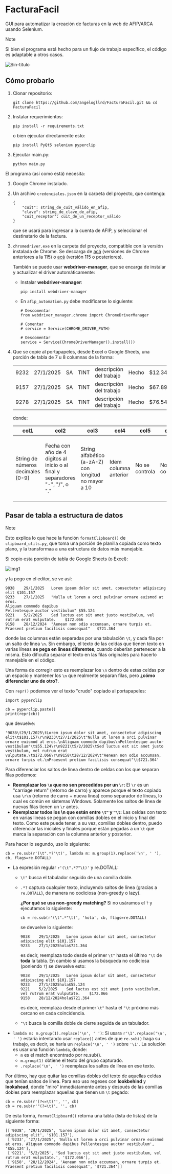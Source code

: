 # FacturaFacil
GUI para automatizar la creación de facturas en la web de AFIP/ARCA usando Selenium.

> [!NOTE]
> Si bien el programa está hecho para un flujo de trabajo específico, el código es adaptable a otros casos.

![Sin-título](https://github.com/user-attachments/assets/04dc84de-2c83-4bb1-93ac-7a3fb56dea10)

## Cómo probarlo

1. Clonar repositorio: 
    
    ```
    git clone https://github.com/angelogllrd/FacturaFacil.git && cd FacturaFacil
    ```

2. Instalar requerimientos: 

    ```
    pip install -r requirements.txt
    ```

    o bien ejecutar directamente esto:

    ```
    pip install PyQt5 selenium pyperclip
    ```
3. Ejecutar main.py:
    ```
    python main.py
    ```
El programa (así como está) necesita:
1. Google Chrome instalado.

2. Un archivo `credenciales.json` en la carpeta del proyecto, que contenga:
    ```
    {
        "cuit": string_de_cuit_válido_en_afip,
        "clave": string_de_clave_de_afip,
        "cuit_receptor": cuit_de_un_receptor_válido
    }
    ```
    que se usará para ingresar a la cuenta de AFIP, y seleccionar el destinatario de la factura.

3. `chromedriver.exe` en la carpeta del proyecto, compatible con la versión instalada de Chrome. Se descarga de [acá](https://developer.chrome.com/docs/chromedriver/downloads) (versiones de Chrome anteriores a la 115) o [acá](https://googlechromelabs.github.io/chrome-for-testing/#stable) (versión 115 o posteriores). 

    También se puede usar **webdriver-manager**, que se encarga de instalar y actualizar el driver automáticamente:
    
    * Instalar **webdriver-manager**:
        
        ```
        pip install webdriver-manager
        ```
    * En `afip_automation.py` debe modificarse lo siguiente:

        ```
        # Descomentar
        from webdriver_manager.chrome import ChromeDriverManager

        # Comentar
        # service = Service(CHROME_DRIVER_PATH)

        # Descomentar
	    service = Service(ChromeDriverManager().install())
        ```
    
4. Que se copie al portapapeles, desde Excel o Google Sheets, una porción de tabla de 7 u 8 columnas de la forma:
   
    <table>
      <tr><td>9232</td><td>27/1/2025</td><td>SA</td><td>TINT</td><td>descripción del trabajo</td><td>Hecho</td><td>$12.345</td><td>$20.500</td></tr>
      <tr><td>9157</td><td>27/1/2025</td><td>SA</td><td>TINT</td><td>descripción del trabajo</td><td>Hecho</td><td>$67.898</td><td>$392.200</td></tr>
      <tr><td>9278</td><td>27/1/2025</td><td>SA</td><td>TINT</td><td>descripción del trabajo</td><td>Hecho</td><td>$76.543</td><td>$33.3428</td></tr>
    </table>

    donde:
   
    |col1|col2|col3|col4|col5|col6|col7|col8|
    |---|---|---|---|---|---|---|---|
    |String de números decimales (0-9)| Fecha con año de 4 digitos al inicio o al final y separadores "-", "/", o "." | String alfabético (a-zA-Z) con longitud no mayor a 10 | Idem columna anterior | No se controla | No se controla | String de dinero sin "$" ni "." con números decimales (0-9) y como máximo una "," | (OPCIONAL) Idem columna anterior

## Pasar de tabla a estructura de datos

> [!NOTE]
> Esto explica lo que hace la función `formatClipboard()` de `clipboard_utils.py`, que toma una porción de planilla copiada como texto plano, y la transformaa a una estructura de datos más manejable.

Si copio esta porción de tabla de Google Sheets (o Excel):

![img1](https://github.com/user-attachments/assets/aa1d496b-0d68-4289-bbfa-02b342522f00)

y la pego en el editor, se ve así:

```
9038	29/1/2025	Lorem ipsum dolor sit amet, consectetur adipiscing elit	$101.157
9233	27/1/2025	"Nulla ut lorem a orci pulvinar ornare euismod at eros.
Aliquam commodo dapibus
Pellentesque auctor vestibulum"	$55.124
9221	5/2/2025	Sed luctus est sit amet justo vestibulum, vel rutrum erat vulputate.	$172.066
9158	28/12/2024	"Aenean non odio accumsan, ornare turpis et.
Praesent pretium facilisis consequat"	$721.364
```

donde las columnas están separadas por una tabulación `\t`, y cada fila por un salto de línea `\n`. Sin embargo, el texto de las celdas que tienen texto en varias líneas **se pega en líneas diferentes**, cuando deberían pertenecer a la misma. Esto dificulta separar el texto en las filas originales para hacerlo manejable en el código.

Una forma de corregir esto es reemplazar los `\n` dentro de estas celdas por un espacio y mantener los `\n` que realmente separan filas, pero **¿cómo diferenciar uno de otro?**. 

Con `repr()` podemos ver el texto "crudo" copiado al portapapeles:

```
import pyperclip

cb = pyperclip.paste()
print(repr(cb))
````
que devuelve:

```
'9038\t29/1/2025\tLorem ipsum dolor sit amet, consectetur adipiscing elit\t$101.157\r\n9233\t27/1/2025\t"Nulla ut lorem a orci pulvinar ornare euismod at eros.\nAliquam commodo dapibus\nPellentesque auctor vestibulum"\t$55.124\r\n9221\t5/2/2025\tSed luctus est sit amet justo vestibulum, vel rutrum erat vulputate.\t$172.066\r\n9158\t28/12/2024\t"Aenean non odio accumsan, ornare turpis et.\nPraesent pretium facilisis consequat"\t$721.364'
```

Para diferenciar los saltos de línea dentro de celdas con los que separan filas podemos:
* **Reemplazar los `\n` que no son precedidos por un `\r`:** El `\r` es un "carriage return" (retorno de carro) y aparece porque el texto copiado usa `\r\n` (retorno de carro + nueva línea) como separador de líneas, lo cual es común en sistemas Windows. Solamente los saltos de línea de nuevas filas tienen un `\r` antes.
* **Reemplazar todos los \n que están entre `\t"` y `"\t`:** Las celdas con texto en varias lineas se pegan con comillas dobles en el inicio y final del texto. Como este puede tener, a su vez, comillas dobles dentro, puedo diferenciar las iniciales y finales porque están pegadas a un `\t` que marca la separación con la columna anterior y posterior.

Para hacer lo segundo, uso lo siguiente:

```
cb = re.sub(r'(\t".*?"\t)', lambda m: m.group(1).replace('\n', ' '), cb, flags=re.DOTALL)
```
* La expresión regular `r'(\t".*?"\t)'` y re.DOTALL:
    * `\t"` busca el tabulador seguido de una comilla doble.
    * `.*?` captura cualquier texto, incluyendo saltos de línea (gracias a `re.DOTALL`), de manera no codiciosa (non-greedy o lazy). 
    
        **¿Por qué se usa non-greedy matching?** Si no usáramos el `?` y ejecutamos lo siguiente:
        
        ```
        cb = re.sub(r'(\t".*"\t)', 'hola', cb, flags=re.DOTALL)
        ```

        se devuelve lo siguiente:
        
        ```
        9038	29/1/2025	Lorem ipsum dolor sit amet, consectetur adipiscing elit	$101.157
        9233	27/1/2025hola$721.364
        ```
        es decir, reemplaza todo desde el primer `\t"` hasta el último `"\t` de **toda** la tabla. En cambio si usamos la búsqueda no codiciosa (poniendo `?`) se devuelve esto:

        ```
        9038	29/1/2025	Lorem ipsum dolor sit amet, consectetur adipiscing elit	$101.157
        9233	27/1/2025hola$55.124
        9221	5/2/2025	Sed luctus est sit amet justo vestibulum, vel rutrum erat vulputate.	$172.066
        9158	28/12/2024hola$721.364
        ```
        es decir, reemplaza desde el primer `\t"` hasta el `"\t` próximo más cercano en cada coincidencia.

    * `"\t` busca la comilla doble de cierre seguida de un tabulador.
* `lambda m: m.group(1).replace('\n', ' ')`: Si usara `r'\1'.replace('\n', ' ')` estaría intentando usar `replace()` antes de que `re.sub()` haga su trabajo, es decir, se haría un `replace('\n', ' ')` sobre `'\1'`. La solución es usar una función `lambda`, donde:
    * `m` es el match encontrado por re.sub().
    * `m.group(1)` obtiene el texto del grupo capturado.
    * `.replace('\n', ' ')` reemplaza los saltos de línea en ese texto.

Por último, hay que quitar las comillas dobles del texto de aquellas celdas que tenían saltos de línea. Para eso uso regexes con **lookbehind** y **lookahead**, donde "miro" inmediatamente antes y después de las comillas dobles para reemplazar aquellas que tienen un `\t` pegado:

```
cb = re.sub(r'(?<=\t)"', '', cb)
cb = re.sub(r'"(?=\t)', '', cb)
```

De esta forma, `formatClipboard()` retorna una tabla (lista de listas) de la siguiente forma:

```
[['9038', '29/1/2025', 'Lorem ipsum dolor sit amet, consectetur adipiscing elit', '$101.157'],
 ['9233', '27/1/2025', 'Nulla ut lorem a orci pulvinar ornare euismod at eros. Aliquam commodo dapibus Pellentesque auctor vestibulum', '$55.124'],
 ['9221', '5/2/2025', 'Sed luctus est sit amet justo vestibulum, vel rutrum erat vulputate.', '$172.066'],
 ['9158', '28/12/2024', 'Aenean non odio accumsan, ornare turpis et. Praesent pretium facilisis consequat', '$721.364']]
```

